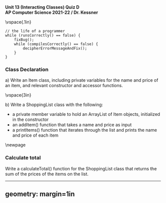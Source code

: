 __Unit 13 (Interacting Classes) Quiz D__  
__AP Computer Science 2021-22 / Dr. Kessner__  

\vspace{.1in}

```
// the life of a programmer
while (runsCorrectly() == false) {
    fixBug();
    while (compilesCorrectly() == false) {
        decipherErrorMessageAndFix();
    }
}
```

### Class Declaration

a) Write an Item class, including private variables for the name and price of
an item, and relevant constructor and accessor functions.

\vspace{3in}

b) Write a ShoppingList class with the following:

* a private member variable to hold an ArrayList of Item objects, initialized
  in the constructor
* an addItem() function that takes a name and price as input
* a printItems() function that iterates through the list and prints the name
  and price of each item

\newpage

### Calculate total

Write a calculateTotal() function for the ShoppingList class that returns the
sum of the prices of the items on the list.


---
geometry: margin=1in
---


